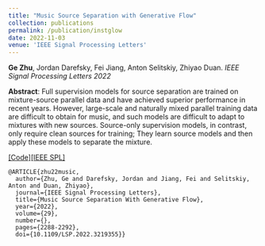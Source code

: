 ```yaml
---
title: "Music Source Separation with Generative Flow"
collection: publications
permalink: /publication/instglow
date: 2022-11-03
venue: 'IEEE Signal Processing Letters'
---
```

<b>Ge Zhu</b>,  Jordan Darefsky, Fei Jiang, Anton Selitskiy, Zhiyao Duan. <i>IEEE Signal Processing Letters 2022</i>

<b>Abstract</b>: Full supervision models for source separation are trained on mixture-source parallel data and have achieved superior performance in recent years. However, large-scale and naturally mixed parallel training data are difficult to obtain for music, and such models are difficult to adapt to mixtures with new sources. Source-only supervision models, in contrast, only require clean sources for training; They learn source models and then apply these models to separate the mixture.

[[Code]](https://github.com/gzhu06/GenerativeSourceSeparation)[[IEEE SPL]](https://ieeexplore.ieee.org/document/9937074)

```
@ARTICLE{zhu22music,
  author={Zhu, Ge and Darefsky, Jordan and Jiang, Fei and Selitskiy, Anton and Duan, Zhiyao},
  journal={IEEE Signal Processing Letters}, 
  title={Music Source Separation With Generative Flow}, 
  year={2022},
  volume={29},
  number={},
  pages={2288-2292},
  doi={10.1109/LSP.2022.3219355}}
  ```
